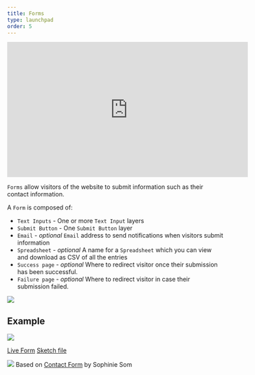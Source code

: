 ```yaml
---
title: Forms
type: launchpad
order: 5
---
```


<iframe width="560" height="315" src="https://www.youtube.com/embed/zDNPgrh91Cs" frameborder="0" allowfullscreen></iframe>

`Forms` allow visitors of the website to submit information such as their contact information.

A `Form` is composed of:

* `Text Inputs` - One or more `Text Input` layers
* `Submit Button` - One `Submit Button` layer
* `Email` - *optional* `Email` address to send notifications when visitors submit information
* `Spreadsheet` - *optional* A name for a `Spreadsheet` which you can view and download as CSV of all the entries
* `Success page` - *optional* Where to redirect visitor once their submission has been successful.
* `Failure page` - *optional* Where to redirect visitor in case their submission failed.

![](/docs/images/launchpad/form-settings.png)

## Example

![](/docs/images/launchpad/form.gif)

[Live Form](https://launchpad.animaapp.com/contact-form-example/contactform)
[Sketch file](/docs/assets/Sophinie-Form-Free.sketch)

![](/docs/images/launchpad/contact-form.png)
Based on [Contact Form](https://dribbble.com/shots/2082441-Contact-Form-free-sketch-file) by Sophinie Som
